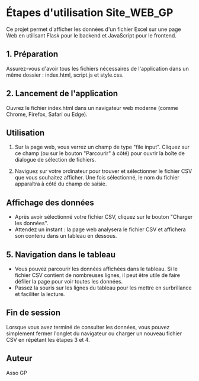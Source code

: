 # Étapes d'utilisation Site_WEB_GP

Ce projet permet d'afficher les données d'un fichier Excel sur une page Web en utilisant Flask pour le backend et JavaScript pour le frontend.

## 1. Préparation
Assurez-vous d'avoir tous les fichiers nécessaires de l'application dans un même dossier : index.html, script.js et style.css.

## 2. Lancement de l'application

Ouvrez le fichier index.html dans un navigateur web moderne (comme Chrome, Firefox, Safari ou Edge).

## Utilisation

1. Sur la page web, vous verrez un champ de type "file input". Cliquez sur ce champ (ou sur le bouton "Parcourir" à côté) pour ouvrir la boîte de dialogue de sélection de fichiers.
   

2. Naviguez sur votre ordinateur pour trouver et sélectionner le fichier CSV que vous souhaitez afficher. Une fois sélectionné, le nom du fichier apparaîtra à côté du champ de saisie.

## Affichage des données
- Après avoir sélectionné votre fichier CSV, cliquez sur le bouton "Charger les données".
- Attendez un instant : la page web analysera le fichier CSV et affichera son contenu dans un tableau en dessous.

## 5. Navigation dans le tableau
- Vous pouvez parcourir les données affichées dans le tableau. Si le fichier CSV contient de nombreuses lignes, il peut être utile de faire défiler la page pour voir toutes les données.
- Passez la souris sur les lignes du tableau pour les mettre en surbrillance et faciliter la lecture.

##  Fin de session

Lorsque vous avez terminé de consulter les données, vous pouvez simplement fermer l'onglet du navigateur ou charger un nouveau fichier CSV en répétant les étapes 3 et 4.

## Auteur

Asso GP
